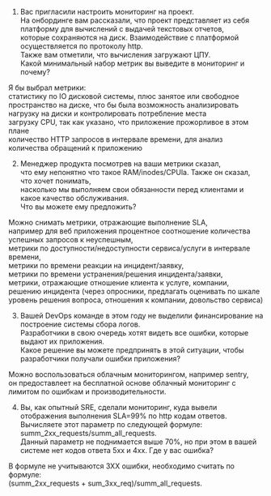 1. Вас пригласили настроить мониторинг на проект.  
На онбординге вам рассказали, что проект представляет из себя платформу для вычислений с выдачей текстовых отчетов,  
которые сохраняются на диск. Взаимодействие с платформой осуществляется по протоколу http.  
Также вам отметили, что вычисления загружают ЦПУ.  
Какой минимальный набор метрик вы выведите в мониторинг и почему?  
  
Я бы выбрал метрики:  
статистику по IO дисковой системы, плюс занятое или свободное пространство на диске, что бы была возможность анализировать нагрузку на диски и контролировать потребление места  
загрузку CPU, так как указано, что приложение прожорливое в этом плане  
количество HTTP запросов в интервале времени, для анализ количества обращений к приложению  
  
  
2. Менеджер продукта посмотрев на ваши метрики сказал,  
что ему непонятно что такое RAM/inodes/CPUla. Также он сказал, что хочет понимать,  
насколько мы выполняем свои обязанности перед клиентами и какое качество обслуживания.  
Что вы можете ему предложить?  
  
Можно снимать метрики, отражающие выполнение SLA,  
например для веб приложения процентное соотношение количества успешных запросов к неуспешным,  
метрики по доступности/недоступности сервиса/услуги в интервале времени,  
метрики по времени реакции на инцидент/заявку,  
метрики по времени устранения/решения инцидента/заявки,  
метрики, отражающие отношение клиента к услуге, компании, решению инцидента
(через опросники, предлагать оценивать по шкале уровень решения вопроса, отношения к компании, довольство сервиса)
  
  
3. Вашей DevOps команде в этом году не выделили финансирование на построение системы сбора логов.  
Разработчики в свою очередь хотят видеть все ошибки, которые выдают их приложения.  
Какое решение вы можете предпринять в этой ситуации, чтобы разработчики получали ошибки приложения?  
  
Можно воспользоваться облачным мониторингом, например sentry,  
он предоставлеет на бесплатной основе облачный мониторинг с лимитом по ошибкам и производительности.  
  
  
4. Вы, как опытный SRE, сделали мониторинг, куда вывели отображения выполнения SLA=99% по http кодам ответов.  
Вычисляете этот параметр по следующей формуле: summ_2xx_requests/summ_all_requests.  
Данный параметр не поднимается выше 70%, но при этом в вашей системе нет кодов ответа 5xx и 4xx. Где у вас ошибка?  
  
В формуле не учитываются 3ХХ ошибки, необходимо считать по формуле:  
(summ_2xx_requests + sum_3xx_req)/summ_all_requests.  

